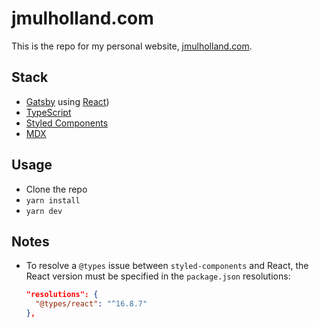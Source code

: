 # jmulholland.com

This is the repo for my personal website,
[jmulholland.com](https://jmulholland.com).

## Stack

- [Gatsby](https://www.gatsbyjs.org/) using
  [React](https://reactjs.org))
- [TypeScript](http://typescript.com)
- [Styled Components](https://styled-components.com)
- [MDX](https://mdxjs.com)

## Usage

- Clone the repo
- `yarn install`
- `yarn dev`

## Notes

- To resolve a `@types` issue between `styled-components` and React,
  the React version must be specified in the `package.json`
  resolutions:
  ```json
  "resolutions": {
    "@types/react": "^16.8.7"
  },
  ```
